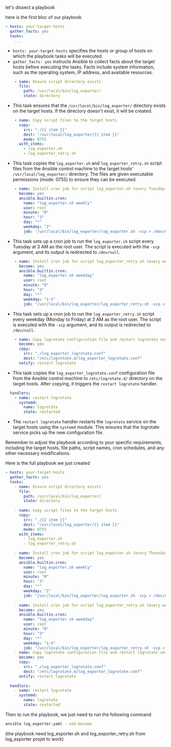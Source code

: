 let's dissect a playbook

here is the first bloc of our playbook
```yml
- hosts: your-target-hosts
  gather_facts: yes
  tasks:
    ...
```

- `hosts: your-target-hosts` specifies the hosts or group of hosts on which the playbook tasks will be executed.
- `gather_facts: yes` instructs Ansible to collect facts about the target hosts before executing the tasks. Facts include system information, such as the operating system, IP address, and available resources.

```yml
    - name: Ensure script directory exists
      file:
        path: /usr/local/bin/log_exporter/
        state: directory
```

- This task ensures that the `/usr/local/bin/log_exporter/` directory exists on the target hosts. If the directory doesn't exist, it will be created.

```yml
    - name: Copy script files to the target hosts
      copy:
        src: "./{{ item }}"
        dest: "/usr/local/log_exporter/{{ item }}"
        mode: 0755
      with_items:
        - log_exporter.sh
        - log_exporter_retry.sh
```

- This task copies the `log_exporter.sh` and `log_exporter_retry.sh` script files from the Ansible control machine to the target hosts' `/usr/local/log_exporter/` directory. The files are given executable permissions (mode: 0755) to ensure they can be executed.

```yml
    - name: Install cron job for script log_exporter.sh (every Tuesday at 3 AM)
      become: yes
      ansible.builtin.cron:
        name: "log_exporter.sh weekly"
        user: root
        minute: "0"
        hour: "3"
        day: "*"
        weekday: "2"
        job: "/usr/local/bin/log_exporter/log_exporter.sh -scp > /dev/null 2>&1"
```

- This task sets up a cron job to run the `log_exporter.sh` script every Tuesday at 3 AM as the root user. The script is executed with the `-scp` argument, and its output is redirected to `/dev/null`.

```yml
    - name: Install cron job for script log_exporter_retry.sh (every weekday at 3 AM)
      become: yes
      ansible.builtin.cron:
        name: "log_exporter.sh weekday"
        user: root
        minute: "0"
        hour: "3"
        day: "*"
        weekday: "1-5"
        job: "/usr/local/bin/log_exporter/log_exporter_retry.sh -scp > /dev/null 2>&1"

```

- This task sets up a cron job to run the `log_exporter_retry.sh` script every weekday (Monday to Friday) at 3 AM as the root user. The script is executed with the `-scp` argument, and its output is redirected to `/dev/null`.

```yml
    - name: Copy logrotate configuration file and restart logrotate service
      become: yes
      copy:
        src: "./log_exporter_logrotate.conf"
        dest: "/etc/logrotate.d/log_exporter_logrotate.conf"
      notify: restart logrotate
```
- This task copies the `log_exporter_logrotate.conf` configuration file from the Ansible control machine to `/etc/logrotate.d/` directory on the target hosts. After copying, it triggers the `restart logrotate` handler.

```yml
  handlers:
    - name: restart logrotate
      systemd:
        name: logrotate
        state: restarted
```

- The `restart logrotate` handler restarts the `logrotate` service on the target hosts using the `systemd` module. This ensures that the logrotate service picks up the new configuration file.

Remember to adjust the playbook according to your specific requirements, including the target hosts, file paths, script names, cron schedules, and any other necessary modifications.

Here is the full playbook we just created

```yml
- hosts: your-target-hosts
  gather_facts: yes
  tasks:
    - name: Ensure script directory exists
      file:
        path: /usr/local/bin/log_exporter/
        state: directory
  
    - name: Copy script files to the target hosts
      copy:
        src: "./{{ item }}"
        dest: "/usr/local/log_exporter/{{ item }}"
        mode: 0755
      with_items:
        - log_exporter.sh
        - log_exporter_retry.sh
  
    - name: Install cron job for script log_exporter.sh (every Thuesday at 3 AM)
      become: yes
      ansible.builtin.cron:
        name: "log_exporter.sh weekly"
        user: root
        minute: "0"
        hour: "3"
        day: "*"
        weekday: "2"
        job: "/usr/local/bin/log_exporter/log_exporter.sh -scp > /dev/null 2>&1"
  
    - name: Install cron job for script log_exporter_retry.sh (every weekday at 3 AM)
      become: yes
      ansible.builtin.cron:
        name: "log_exporter.sh weekday"
        user: root
        minute: "0"
        hour: "3"
        day: "*"
        weekday: "1-5"
        job: "/usr/local/bin/log_exporter/log_exporter_retry.sh -scp > /dev/null 2>&1"
    - name: Copy logrotate configuration file and restart logrotate service
      become: yes
      copy:
        src: "./log_exporter_logrotate.conf"
        dest: "/etc/logrotate.d/log_exporter_logrotate.conf"
      notify: restart logrotate
  
  handlers:
    - name: restart logrotate
      systemd:
        name: logrotate
        state: restarted
```

Then to run the playbook, we just need to run the following command
```bash
ansible log_exporter.yaml --ask-become
```

(the playbook need log_exporter.sh and log_exporter_retry.sh from log_exporter projet to work)